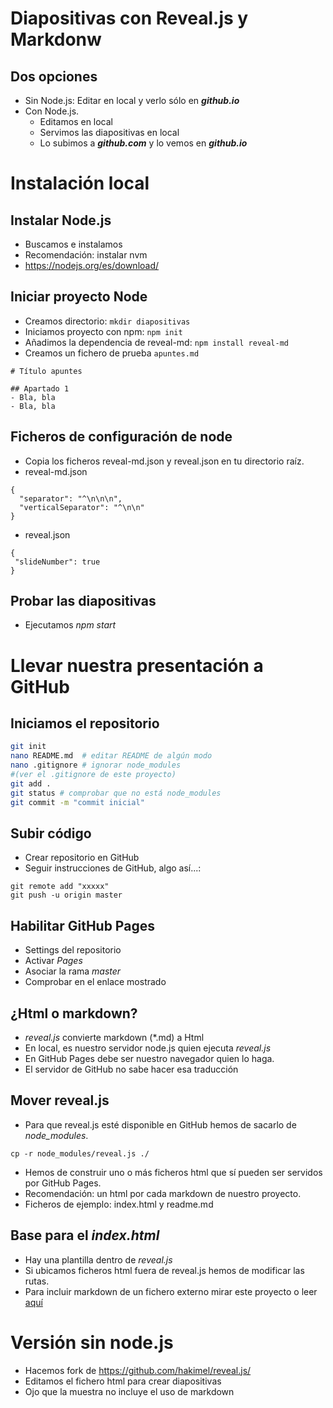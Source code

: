 # Diapositivas con Reveal.js y Markdonw


## Dos opciones

- Sin Node.js: Editar en local y verlo sólo en ***github.io***
- Con Node.js.
    - Editamos en local
    - Servimos las diapositivas en local
    - Lo subimos a ***github.com*** y lo vemos en ***github.io***



# Instalación local


## Instalar Node.js

- Buscamos e instalamos
- Recomendación: instalar nvm
- https://nodejs.org/es/download/


## Iniciar proyecto Node

- Creamos directorio: `mkdir diapositivas`
- Iniciamos proyecto con npm: `npm init`
- Añadimos la dependencia de reveal-md: `npm install reveal-md`
- Creamos un fichero de prueba `apuntes.md`

```
# Título apuntes

## Apartado 1
- Bla, bla
- Bla, bla
```


## Ficheros de configuración de node

- Copia los ficheros reveal-md.json y reveal.json en tu directorio raíz.
- reveal-md.json
```
{
  "separator": "^\n\n\n",
  "verticalSeparator": "^\n\n"
}
```
- reveal.json
```
{
 "slideNumber": true
}
```


## Probar las diapositivas

- Ejecutamos *npm start*



#  Llevar nuestra presentación a GitHub


## Iniciamos el repositorio

```bash 
git init
nano README.md  # editar README de algún modo
nano .gitignore # ignorar node_modules 
#(ver el .gitignore de este proyecto)
git add .
git status # comprobar que no está node_modules
git commit -m "commit inicial"
```


## Subir código

- Crear repositorio en GitHub
- Seguir instrucciones de GitHub, algo así...:

``` 
git remote add "xxxxx"
git push -u origin master
```


## Habilitar GitHub Pages

- Settings del repositorio
- Activar *Pages*
- Asociar la rama *master*
- Comprobar en el enlace mostrado


## ¿Html o markdown?

- *reveal.js* convierte markdown (*.md) a Html
- En local, es nuestro servidor node.js quien ejecuta *reveal.js*
- En GitHub Pages debe ser nuestro navegador quien lo haga.
- El servidor de GitHub no sabe hacer esa traducción


## Mover reveal.js

- Para que reveal.js esté disponible en GitHub hemos de sacarlo de *node_modules*.

```
cp -r node_modules/reveal.js ./
```

- Hemos de construir uno o más ficheros html que sí pueden ser servidos por GitHub Pages.
- Recomendación: un html por cada markdown de nuestro proyecto.
- Ficheros de ejemplo: index.html y readme.md


## Base para el *index.html*

- Hay una plantilla dentro de *reveal.js*
- Si ubicamos ficheros html fuera de reveal.js hemos de modificar las rutas.
- Para incluir markdown de un fichero externo mirar este proyecto o leer [aquí](https://github.com/hakimel/reveal.js/#markdown)



# Versión sin node.js

- Hacemos fork de https://github.com/hakimel/reveal.js/
- Editamos el fichero html para crear diapositivas
- Ojo que la muestra no incluye el uso de markdown